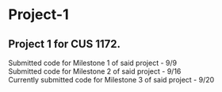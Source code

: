 # Project-1

## Project 1 for CUS 1172. 

Submitted code for Milestone 1 of said project - 9/9  
Submitted code for Milestone 2 of said project - 9/16  
Currently submitted code for Milestone 3 of said project - 9/20 
